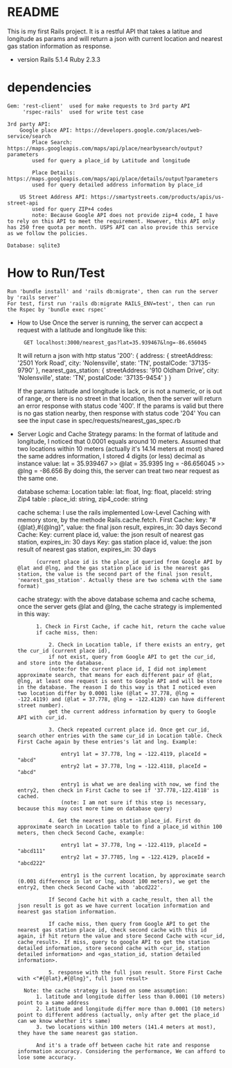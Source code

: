 # README

This is my first Rails project.
It is a restful API that takes a latitue and longitude as params and will return a json with current location and nearest gas station information as response.

* version
	Rails 5.1.4
	Ruby 2.3.3

# dependencies
	Gem: 'rest-client'	used for make requests to 3rd party API
		 'rspec-rails'	used for write test case

	3rd party API:
		Google place API: https://developers.google.com/places/web-service/search
			Place Search: https://maps.googleapis.com/maps/api/place/nearbysearch/output?parameters
			used for query a place_id by Latitude and longitude

			Place Details: https://maps.googleapis.com/maps/api/place/details/output?parameters
			used for query detailed address information by place_id

		US Street Address API: https://smartystreets.com/products/apis/us-street-api
			used for query ZIP+4 codes
			note: Because Google API does not provide zip+4 code, I have to rely on this API to meet the requirement. However, this API only has 250 free quota per month. USPS API can also provide this service as we follow the policies.

	Database: sqlite3

# How to Run/Test
	Run 'bundle install' and 'rails db:migrate', then can run the server by 'rails server'
	For test, first run 'rails db:migrate RAILS_ENV=test', then can run the Rspec by 'bundle exec rspec'

* How to Use
	Once the server is running, the server can accpect a request with a latitude and longitude like this:

		GET localhost:3000/nearest_gas?lat=35.939467&lng=-86.656045

	It will return a json with http status '200':
	{
      address: {
        streetAddress: '2501 York Road',
        city: 'Nolensville',
        state: 'TN',
        postalCode: '37135-9790'
      },
      nearest_gas_station: {
        streetAddress: '910 Oldham Drive',
        city: 'Nolensville',
        state: 'TN',
        postalCode: '37135-9454'
      }
    }

    If the params latitude and longitude is lack, or is not a numeric, or is out of range, or there is no street in that location, then the server will return an error response with status code '400'.
    If the params is valid but there is no gas station nearby, then response with status code '204'
    You can see the input case in spec/requests/nearest_gas_spec.rb

* Server Logic and Cache Strategy 
	params: In the format of latitude and longitude, I noticed that 0.0001 equals around 10 meters. Assumed that two locations within 10 meters (actually it's 14.14 meters at most) shared the same addres information, I stored 4 digits (or less) decimal as instance value:
		lat = 35.939467    >> @lat = 35.9395
		lng = -86.656045   >> @lng = -86.656
	By doing this, the server can treat two near request as the same one.

	database schema:
		Location table: lat: float, lng: float, placeId: string
		Zip4 table	  :	place_id: string, zip4_code: string

	cache schema: I use the rails implemented Low-Level Caching with memory store, by the methode Rails.cache.fetch.
		First Cache:
			key: "#{@lat},#{@lng}", value: the final json result, expires_in: 30 days
		Second Cache:
			Key: current place id, value: the json result of nearest gas station, expires_in: 30 days
			Key: gas station place id, value: the json result of nearest gas station, expires_in: 30 days

			(current place id is the place_id queried from Google API by @lat and @lng, and the gas station place id is the nearest gas station, the value is the second part of the final json result, 'nearest_gas_station'. Actually these are two schema with the same format)

	cache strategy:
		with the above database schema and cache schema, once the server gets @lat and @lng, the cache strategy is implemented in this way:

			1. Check in First Cache, if cache hit, return the cache value
			if cache miss, then:

				2. Check in Location table, if there exists an entry, get the cur_id (current place id),
				if not exist, query from Google API to get the cur_id, and store into the database. 
				(note:for the current place id, I did not implement approximate search, that means for each different pair of @lat, @lng, at least one request is sent to Google API and will be store in the database. The reason I do this way is that I noticed even two location differ by 0.0001 like (@lat = 37.778, @lng = -122.4119) and (@lat = 37.778, @lng = -122.4120) can have different street number).
				get the current address information by query to Google API with cur_id.

				3. Check repeated current place id. Once get cur_id, search other entries with the same cur_id in Location table. Check First Cache again by these entries's lat and lng. Example:

					entry1 lat = 37.778, lng = -122.4119, placeId = "abcd"
					entry2 lat = 37.778, lng = -122.4118, placeId = "abcd"

					entry1 is what we are dealing with now, we find the entry2, then check in First Cache to see if '37.778,-122.4118' is cached.
					(note: I am not sure if this step is necessary, because this may cost more time on database query)

				4. Get the nearest gas station place_id. First do approximate search in Location table to find a place_id within 100 meters, then check Second Cache, example:

					entry1 lat = 37.778, lng = -122.4119, placeId = "abcd111"
					entry2 lat = 37.7785, lng = -122.4129, placeId = "abcd222"

					entry1 is the current location, by approximate search (0.001 difference in lat or lng, about 100 meters), we get the entry2, then check Second Cache with 'abcd222'.

				If Second Cache hit with a cache_result, then all the json result is got as we have current location information and nearest gas station information.

				If cache miss, then query from Google API to get the nearest gas station place id, check second cache with this id again, if hit return the value and store Second Cache with <cur_id, cache_result>. If miss, query to google API to get the station detailed information, store second cache with <cur_id, station detailed information> and <gas_station_id, station detailed information>.

				5. response with the full json result. Store First Cache with <"#{@lat},#{@lng}", full json result>

		Note: the cache strategy is based on some assumption:
			1. latitude and longitude differ less than 0.0001 (10 meters) point to a same address
			2. latitude and longitude differ more than 0.0001 (10 meters) point to different address (actually, only after get the place_id can we know whether it's same)
			3. two locations within 100 meters (141.4 meters at most), they have the same nearest gas station.

			And it's a trade off between cache hit rate and response information accuracy. Considering the performance, We can afford to lose some accuracy.





